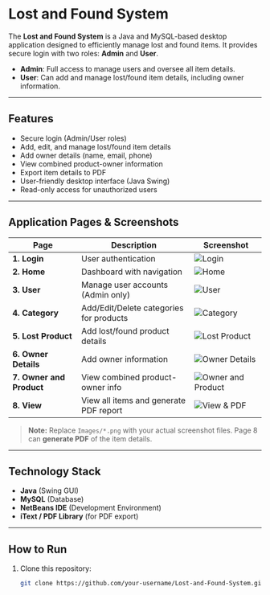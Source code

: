 # Lost and Found System

The **Lost and Found System** is a Java and MySQL-based desktop application designed to efficiently manage lost and found items. It provides secure login with two roles: **Admin** and **User**.

- **Admin**: Full access to manage users and oversee all item details.  
- **User**: Can add and manage lost/found item details, including owner information.

---

## Features
- Secure login (Admin/User roles)
- Add, edit, and manage lost/found item details
- Add owner details (name, email, phone)
- View combined product-owner information
- Export item details to PDF
- User-friendly desktop interface (Java Swing)
- Read-only access for unauthorized users

---

## Application Pages & Screenshots

| Page | Description | Screenshot |
|------|-------------|------------|
| **1. Login** | User authentication | ![Login](Images/login.png) |
| **2. Home** | Dashboard with navigation | ![Home](Images/home.png) |
| **3. User** | Manage user accounts (Admin only) | ![User](Images/user.png) |
| **4. Category** | Add/Edit/Delete categories for products | ![Category](Images/category.png) |
| **5. Lost Product** | Add lost/found product details | ![Lost Product](Images/lost_product.png) |
| **6. Owner Details** | Add owner information | ![Owner Details](Images/owner_details.png) |
| **7. Owner and Product** | View combined product-owner info | ![Owner and Product](Images/owner_product.png) |
| **8. View** | View all items and generate PDF report | ![View & PDF](Images/view.png) |

> **Note:** Replace `Images/*.png` with your actual screenshot files. Page 8 can **generate PDF** of the item details.

---

## Technology Stack
- **Java** (Swing GUI)
- **MySQL** (Database)
- **NetBeans IDE** (Development Environment)
- **iText / PDF Library** (for PDF export)

---

## How to Run
1. Clone this repository:
   ```bash
   git clone https://github.com/your-username/Lost-and-Found-System.git
